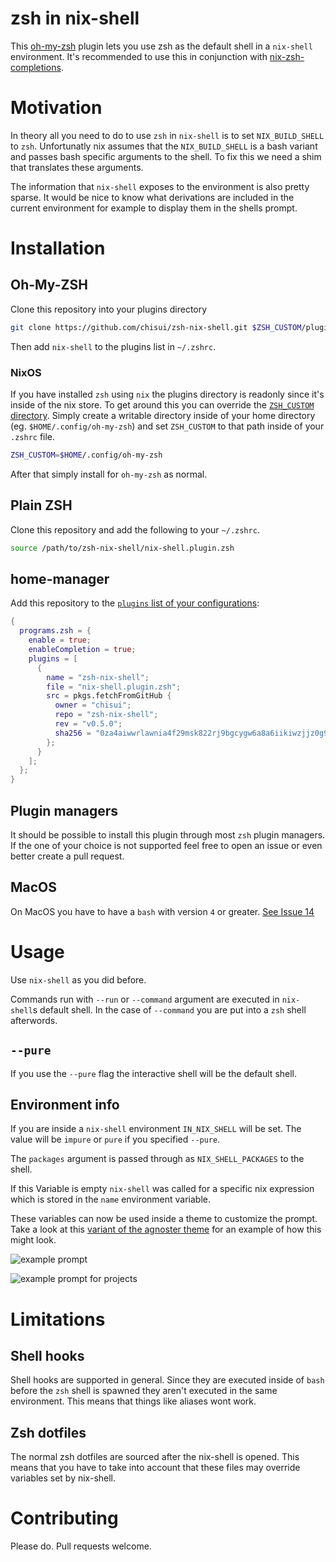 
# zsh in nix-shell

This [oh-my-zsh](https://github.com/robbyrussell/oh-my-zsh/) plugin lets you use zsh as the default shell in a `nix-shell` environment. It's recommended to use this in conjunction with [nix-zsh-completions](https://github.com/spwhitt/nix-zsh-completions).

# Motivation

In theory all you need to do to use `zsh` in `nix-shell` is to set `NIX_BUILD_SHELL` to `zsh`. Unfortunatly nix assumes that the `NIX_BUILD_SHELL` is a bash variant and passes bash specific arguments to the shell. To fix this we need a shim that translates these arguments.

The information that `nix-shell` exposes to the environment is also pretty sparse. It would be nice to know what derivations are included in the current environment for example to display them in the shells prompt. 

# Installation

## Oh-My-ZSH

Clone this repository into your plugins directory

```sh
git clone https://github.com/chisui/zsh-nix-shell.git $ZSH_CUSTOM/plugins/nix-shell
```

Then add `nix-shell` to the plugins list in `~/.zshrc`.

### NixOS

If you have installed `zsh` using `nix` the plugins directory is readonly since it's inside of the nix store.
To get around this you can override the [`ZSH_CUSTOM` directory](https://github.com/ohmyzsh/ohmyzsh/wiki/Customization#using-another-customization-directory).
Simply create a writable directory inside of your home directory (eg. `$HOME/.config/oh-my-zsh`) and set `ZSH_CUSTOM` to that path inside of your `.zshrc` file.

```sh
ZSH_CUSTOM=$HOME/.config/oh-my-zsh
```

After that simply install for `oh-my-zsh` as normal.

## Plain ZSH

Clone this repository and add the following to your `~/.zshrc`.

```sh
source /path/to/zsh-nix-shell/nix-shell.plugin.zsh
```

## home-manager

Add this repository to the [`plugins` list of your configurations](https://rycee.gitlab.io/home-manager/options.html#opt-programs.zsh.plugins):

```nix
{
  programs.zsh = {
    enable = true;
    enableCompletion = true;
    plugins = [
      {
        name = "zsh-nix-shell";
        file = "nix-shell.plugin.zsh";
        src = pkgs.fetchFromGitHub {
          owner = "chisui";
          repo = "zsh-nix-shell";
          rev = "v0.5.0";
          sha256 = "0za4aiwwrlawnia4f29msk822rj9bgcygw6a8a6iikiwzjjz0g91";
        };
      }
    ];
  };
}
```

## Plugin managers

It should be possible to install this plugin through most `zsh` plugin managers. If the one of your choice is not supported feel free to open an issue or even better create a pull request.

## MacOS

On MacOS you have to have a `bash` with version `4` or greater. [See Issue 14](https://github.com/chisui/zsh-nix-shell/issues/14)

# Usage

Use `nix-shell` as you did before.

Commands run with `--run` or `--command` argument are executed in `nix-shell`s default shell. In the case of `--command` you are put into a `zsh` shell afterwords.

## `--pure`

If you use the `--pure` flag the interactive shell will be the default shell.

## Environment info

If you are inside a `nix-shell` environment `IN_NIX_SHELL` will be set. The value will be `impure` or `pure` if you specified `--pure`.

The `packages` argument is passed through as `NIX_SHELL_PACKAGES` to the shell. 

If this Variable is empty `nix-shell` was called for a specific nix expression which is stored in the `name` environment variable.

These variables can now be used inside a theme to customize the prompt. Take a look at this [variant of the agnoster theme](https://gist.github.com/chisui/0d12bd51a5fd8e6bb52e6e6a43d31d5e#file-agnoster-nix-zsh-theme) for an example of how this might look.

![example prompt](https://gist.githubusercontent.com/chisui/0d12bd51a5fd8e6bb52e6e6a43d31d5e/raw/8787d8e234e895b2c74194936290a0da9be539ff/example.png)

![example prompt for projects](https://gist.githubusercontent.com/chisui/0d12bd51a5fd8e6bb52e6e6a43d31d5e/raw/ea75cad507e2899b9b6d6ce423330641911110d8/exampleProject.png)

# Limitations

## Shell hooks

Shell hooks are supported in general. Since they are executed inside of `bash` before the `zsh` shell is spawned they aren't executed in the same environment. This means that things like aliases wont work.

## Zsh dotfiles

The normal zsh dotfiles are sourced after the nix-shell is opened. This means that you have to take into account that these files may override variables set by nix-shell.

# Contributing

Please do. Pull requests welcome.
